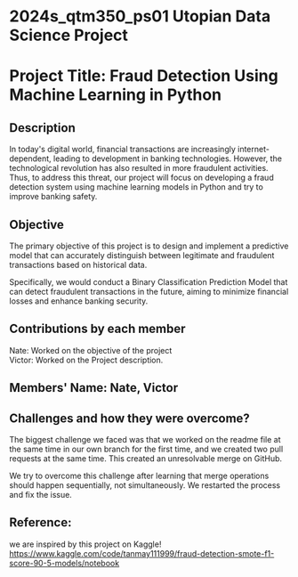 # 2024s_qtm350_ps01 Utopian Data Science Project

# Project Title: Fraud Detection Using Machine Learning in Python

## Description
In today's digital world, financial transactions are increasingly internet-dependent, leading to development in banking technologies. However, the technological revolution has also resulted in more fraudulent activities. Thus, to address this threat, our project will focus on developing a fraud detection system using machine learning models in Python and try to improve banking safety.

## Objective
The primary objective of this project is to design and implement a predictive model that can accurately distinguish between legitimate and fraudulent transactions based on historical data. 

Specifically, we would conduct a Binary Classification Prediction Model that can detect fraudulent transactions in the future, aiming to minimize financial losses and enhance banking security.

## Contributions by each member
Nate: Worked on the objective of the project <br>
Victor: Worked on the Project description.

## Members' Name: Nate, Victor

## Challenges and how they were overcome?
The biggest challenge we faced was that we worked on the readme file at the same time in our own branch for the first time, and we created two pull requests at the same time. This created an unresolvable merge on GitHub.

We try to overcome this challenge after learning that merge operations should happen sequentially, not simultaneously. We restarted the process and fix the issue.

## Reference:
we are inspired by this project on Kaggle! <br>
https://www.kaggle.com/code/tanmay111999/fraud-detection-smote-f1-score-90-5-models/notebook 
